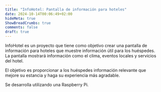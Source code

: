 ```yaml
---
title: "InfoHotel: Pantalla de información para hoteles"
date: 2024-10-14T00:06:49+02:00
hideMeta: true
ShowBreadCrumbs: true
comments: false
draft: true
---
```


InfoHotel es un proyecto que tiene como objetivo crear una pantalla de información para hoteles que muestre información útil para los huéspedes. La pantalla mostrará información como el clima, eventos locales y servicios del hotel.

El objetivo es proporcionar a los huéspedes información relevante que mejore su estancia y haga su experiencia más agradable.

Se desarrolla utilizando una Raspberry Pi.